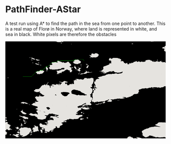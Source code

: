 # PathFinder-AStar
 
A test run using A* to find the path in the sea from one point to another. This is a real map of Florø in Norway, where land is represented in white, and sea in black. White pixels are therefore the obstacles

![Finding a path using A*](https://github.com/mmaad18/PathFinder-AStar/blob/main/TestRunHeuristic1.png)
